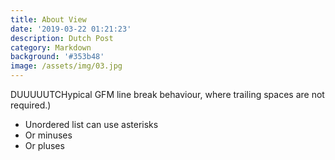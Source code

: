 ```yaml
---
title: About View
date: '2019-03-22 01:21:23'
description: Dutch Post
category: Markdown
background: '#353b48'
image: /assets/img/03.jpg
---
```

DUUUUUTCHypical GFM line break behaviour, where trailing spaces are not required.)

* Unordered list can use asterisks
* Or minuses
* Or pluses